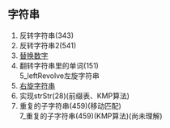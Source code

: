 ## 字符串

1. 反转字符串(343)
2. 反转字符串2(541)
3. [替换数字](https://kamacoder.com/problempage.php?pid=1064)
4. 翻转字符串里的单词(151)  
5_leftRevolve左旋字符串
5. [右旋字符串](https://kamacoder.com/problempage.php?pid=1065)
6. 实现strStr(28)(前缀表、KMP算法)
7. 重复的子字符串(459)(移动匹配)  
7_重复的子字符串(459)(KMP算法)(尚未理解)
